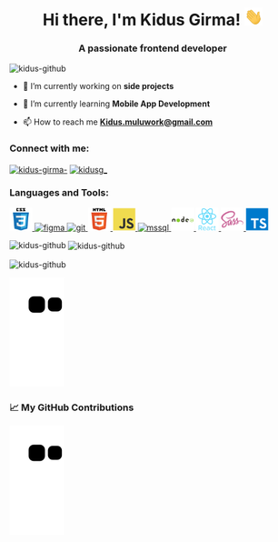 ### <h1 align="center">Hi there, I'm Kidus Girma! <img src="https://raw.githubusercontent.com/ABSphreak/ABSphreak/master/gifs/Hi.gif" width="32px"> </h1>

<h3 align="center">A passionate frontend developer</h3>

<p align="left"> <img src="https://komarev.com/ghpvc/?username=kidus-github&label=Profile%20views&color=0e75b6&style=flat" alt="kidus-github" /> </p>

- 🔭 I’m currently working on **side projects**

- 📱 I’m currently learning **Mobile App Development**

- 📫 How to reach me **Kidus.muluwork@gmail.com**

<h3 align="left">Connect with me:</h3>
<p align="left">
<a href="https://linkedin.com/in/kidus-girma-" target="blank"><img align="center" src="https://raw.githubusercontent.com/rahuldkjain/github-profile-readme-generator/master/src/images/icons/Social/linked-in-alt.svg" alt="kidus-girma-" height="30" width="40" /></a>
<a href="https://instagram.com/kidusg_" target="blank"><img align="center" src="https://raw.githubusercontent.com/rahuldkjain/github-profile-readme-generator/master/src/images/icons/Social/instagram.svg" alt="kidusg_" height="30" width="40" /></a>
</p>

<h3 align="left">Languages and Tools:</h3>
<p align="left"> <a href="https://www.w3schools.com/css/" target="_blank" rel="noreferrer"> <img src="https://raw.githubusercontent.com/devicons/devicon/master/icons/css3/css3-original-wordmark.svg" alt="css3" width="40" height="40"/> </a> <a href="https://www.figma.com/" target="_blank" rel="noreferrer"> <img src="https://www.vectorlogo.zone/logos/figma/figma-icon.svg" alt="figma" width="40" height="40"/> </a> <a href="https://git-scm.com/" target="_blank" rel="noreferrer"> <img src="https://www.vectorlogo.zone/logos/git-scm/git-scm-icon.svg" alt="git" width="40" height="40"/> </a> <a href="https://www.w3.org/html/" target="_blank" rel="noreferrer"> <img src="https://raw.githubusercontent.com/devicons/devicon/master/icons/html5/html5-original-wordmark.svg" alt="html5" width="40" height="40"/> </a> <a href="https://developer.mozilla.org/en-US/docs/Web/JavaScript" target="_blank" rel="noreferrer"> <img src="https://raw.githubusercontent.com/devicons/devicon/master/icons/javascript/javascript-original.svg" alt="javascript" width="40" height="40"/> </a> <a href="https://www.microsoft.com/en-us/sql-server" target="_blank" rel="noreferrer"> <img src="https://www.svgrepo.com/show/303229/microsoft-sql-server-logo.svg" alt="mssql" width="40" height="40"/> </a> <a href="https://nodejs.org" target="_blank" rel="noreferrer"> <img src="https://raw.githubusercontent.com/devicons/devicon/master/icons/nodejs/nodejs-original-wordmark.svg" alt="nodejs" width="40" height="40"/> </a> <a href="https://reactjs.org/" target="_blank" rel="noreferrer"> <img src="https://raw.githubusercontent.com/devicons/devicon/master/icons/react/react-original-wordmark.svg" alt="react" width="40" height="40"/> </a> <a href="https://sass-lang.com" target="_blank" rel="noreferrer"> <img src="https://raw.githubusercontent.com/devicons/devicon/master/icons/sass/sass-original.svg" alt="sass" width="40" height="40"/> </a> <a href="https://www.typescriptlang.org/" target="_blank" rel="noreferrer"> <img src="https://raw.githubusercontent.com/devicons/devicon/master/icons/typescript/typescript-original.svg" alt="typescript" width="40" height="40"/> </a> </p>

<p><img align="left" src="https://github-readme-stats.vercel.app/api/top-langs?username=kidus-github&show_icons=true&locale=en&layout=compact" alt="kidus-github" /></p>

<p>&nbsp;<img align="center" src="https://github-readme-stats.vercel.app/api?username=kidus-github&show_icons=true&locale=en" alt="kidus-github" /></p>

<p><img align="center" src="https://github-readme-streak-stats.herokuapp.com/?user=kidus-github&" alt="kidus-github" /></p>

![Snake animation](https://github.com/Kidus-github/Kidus-github/blob/output/github-contribution-grid-snake.svg)

### 📈 My GitHub Contributions
![Snake animation](https://github.com/kidus-github/kidus-github/blob/output/github-contribution-grid-snake.svg)
